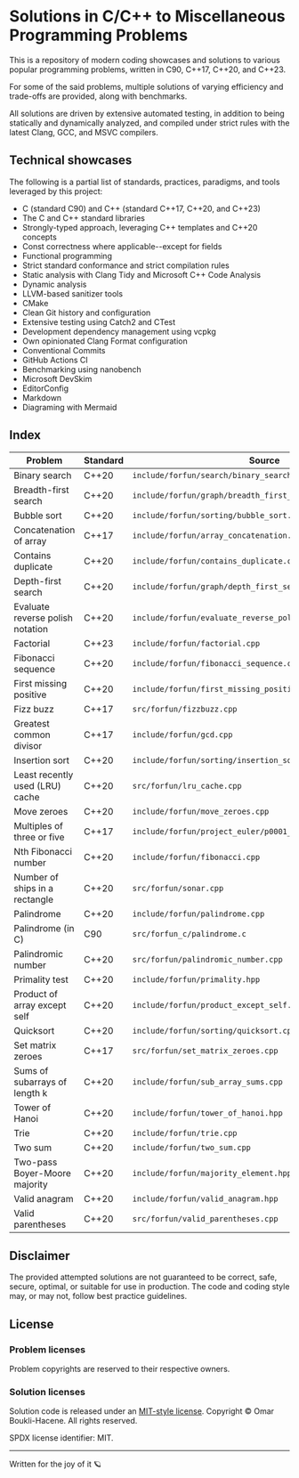 # Solutions in C/C++ to Miscellaneous Programming Problems

This is a repository of modern coding showcases and solutions to various
popular programming problems, written in C90, C++17, C++20, and C++23.

For some of the said problems, multiple solutions of varying efficiency
and trade-offs are provided, along with benchmarks.

All solutions are driven by extensive automated testing, in addition to being
statically and dynamically analyzed, and compiled under strict rules with
the latest Clang, GCC, and MSVC compilers.

## Technical showcases

The following is a partial list of standards, practices, paradigms, and tools
leveraged by this project:

- C (standard C90) and C++ (standard C++17, C++20, and C++23)
- The C and C++ standard libraries
- Strongly-typed approach, leveraging C++ templates and C++20 concepts
- Const correctness where applicable--except for fields
- Functional programming
- Strict standard conformance and strict compilation rules
- Static analysis with Clang Tidy and Microsoft C++ Code Analysis
- Dynamic analysis
- LLVM-based sanitizer tools
- CMake
- Clean Git history and configuration
- Extensive testing using Catch2 and CTest
- Development dependency management using vcpkg
- Own opinionated Clang Format configuration
- Conventional Commits
- GitHub Actions CI
- Benchmarking using nanobench
- Microsoft DevSkim
- EditorConfig
- Markdown
- Diagraming with Mermaid

## Index

| Problem                          | Standard | Source                                                       |
| ---                              | ---      | ---                                                          |
| Binary search                    | C++20    | `include/forfun/search/binary_search.hpp`                    |
| Breadth-first search             | C++20    | `include/forfun/graph/breadth_first_search.hpp`              |
| Bubble sort                      | C++20    | `include/forfun/sorting/bubble_sort.cpp`                     |
| Concatenation of array           | C++17    | `include/forfun/array_concatenation.hpp`                     |
| Contains duplicate               | C++20    | `include/forfun/contains_duplicate.cpp`                      |
| Depth-first search               | C++20    | `include/forfun/graph/depth_first_search.hpp`                |
| Evaluate reverse polish notation | C++20    | `include/forfun/evaluate_reverse_polish_notation.hpp`        |
| Factorial                        | C++23    | `include/forfun/factorial.cpp`                               |
| Fibonacci sequence               | C++20    | `include/forfun/fibonacci_sequence.cpp`                      |
| First missing positive           | C++20    | `include/forfun/first_missing_positive.cpp`                  |
| Fizz buzz                        | C++17    | `src/forfun/fizzbuzz.cpp`                                    |
| Greatest common divisor          | C++17    | `include/forfun/gcd.cpp`                                     |
| Insertion sort                   | C++20    | `include/forfun/sorting/insertion_sort.cpp`                  |
| Least recently used (LRU) cache  | C++20    | `src/forfun/lru_cache.cpp`                                   |
| Move zeroes                      | C++20    | `include/forfun/move_zeroes.cpp`                             |
| Multiples of three or five       | C++17    | `include/forfun/project_euler/p0001_multiples_of_3_or_5.cpp` |
| Nth Fibonacci number             | C++20    | `include/forfun/fibonacci.cpp`                               |
| Number of ships in a rectangle   | C++20    | `src/forfun/sonar.cpp`                                       |
| Palindrome                       | C++20    | `include/forfun/palindrome.cpp`                              |
| Palindrome (in C)                | C90      | `src/forfun_c/palindrome.c`                                  |
| Palindromic number               | C++20    | `src/forfun/palindromic_number.cpp`                          |
| Primality test                   | C++20    | `include/forfun/primality.hpp`                               |
| Product of array except self     | C++20    | `include/forfun/product_except_self.cpp`                     |
| Quicksort                        | C++20    | `include/forfun/sorting/quicksort.cpp`                       |
| Set matrix zeroes                | C++17    | `src/forfun/set_matrix_zeroes.cpp`                           |
| Sums of subarrays of length k    | C++20    | `include/forfun/sub_array_sums.cpp`                          |
| Tower of Hanoi                   | C++20    | `include/forfun/tower_of_hanoi.hpp`                          |
| Trie                             | C++20    | `include/forfun/trie.cpp`                                    |
| Two sum                          | C++20    | `include/forfun/two_sum.cpp`                                 |
| Two-pass Boyer-Moore majority    | C++20    | `include/forfun/majority_element.hpp`                        |
| Valid anagram                    | C++20    | `include/forfun/valid_anagram.hpp`                           |
| Valid parentheses                | C++20    | `src/forfun/valid_parentheses.cpp`                           |

## Disclaimer

The provided attempted solutions are not guaranteed to be correct, safe,
secure, optimal, or suitable for use in production. The code and coding style
may, or may not, follow best practice guidelines.

## License

### Problem licenses

Problem copyrights are reserved to their respective owners.

### Solution licenses

Solution code is released under an [MIT-style license](LICENSE).
Copyright © Omar Boukli-Hacene. All rights reserved.

SPDX license identifier: MIT.

---

Written for the joy of it 🪐
